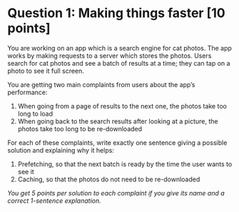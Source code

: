 # Question 1: Making things faster [10 points]

You are working on an app which is a search engine for cat photos.
The app works by making requests to a server which stores the photos.
Users search for cat photos and see a batch of results at a time; they can tap on a photo to see it full screen.

You are getting two main complaints from users about the app’s performance:

1. When going from a page of results to the next one, the photos take too long to load
2. When going back to the search results after looking at a picture, the photos take too long to be re-downloaded

For each of these complaints, write exactly one sentence giving a possible solution and explaining why it helps:

1. Prefetching, so that the next batch is ready by the time the user wants to see it
2. Caching, so that the photos do not need to be re-downloaded

_You get 5 points per solution to each complaint if you give its name and a correct 1-sentence explanation._
